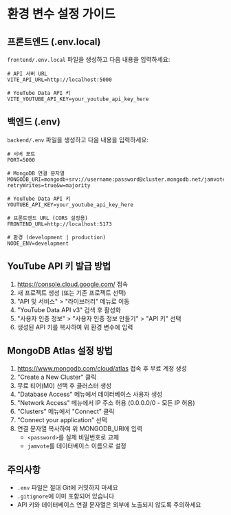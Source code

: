 # 환경 변수 설정 가이드

## 프론트엔드 (.env.local)

`frontend/.env.local` 파일을 생성하고 다음 내용을 입력하세요:

```env
# API 서버 URL
VITE_API_URL=http://localhost:5000

# YouTube Data API 키
VITE_YOUTUBE_API_KEY=your_youtube_api_key_here
```

## 백엔드 (.env)

`backend/.env` 파일을 생성하고 다음 내용을 입력하세요:

```env
# 서버 포트
PORT=5000

# MongoDB 연결 문자열
MONGODB_URI=mongodb+srv://username:password@cluster.mongodb.net/jamvote?retryWrites=true&w=majority

# YouTube Data API 키
YOUTUBE_API_KEY=your_youtube_api_key_here

# 프론트엔드 URL (CORS 설정용)
FRONTEND_URL=http://localhost:5173

# 환경 (development | production)
NODE_ENV=development
```

## YouTube API 키 발급 방법

1. https://console.cloud.google.com/ 접속
2. 새 프로젝트 생성 (또는 기존 프로젝트 선택)
3. "API 및 서비스" > "라이브러리" 메뉴로 이동
4. "YouTube Data API v3" 검색 후 활성화
5. "사용자 인증 정보" > "사용자 인증 정보 만들기" > "API 키" 선택
6. 생성된 API 키를 복사하여 위 환경 변수에 입력

## MongoDB Atlas 설정 방법

1. https://www.mongodb.com/cloud/atlas 접속 후 무료 계정 생성
2. "Create a New Cluster" 클릭
3. 무료 티어(M0) 선택 후 클러스터 생성
4. "Database Access" 메뉴에서 데이터베이스 사용자 생성
5. "Network Access" 메뉴에서 IP 주소 허용 (0.0.0.0/0 - 모든 IP 허용)
6. "Clusters" 메뉴에서 "Connect" 클릭
7. "Connect your application" 선택
8. 연결 문자열 복사하여 위 MONGODB_URI에 입력
   - `<password>`를 실제 비밀번호로 교체
   - `jamvote`를 데이터베이스 이름으로 설정

## 주의사항

- `.env` 파일은 절대 Git에 커밋하지 마세요
- `.gitignore`에 이미 포함되어 있습니다
- API 키와 데이터베이스 연결 문자열은 외부에 노출되지 않도록 주의하세요

